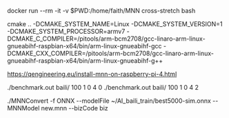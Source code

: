 

docker run --rm -it -v $PWD:/home/faith/MNN cross-stretch bash

 cmake .. -DCMAKE_SYSTEM_NAME=Linux -DCMAKE_SYSTEM_VERSION=1 -DCMAKE_SYSTEM_PROCESSOR=armv7 -DCMAKE_C_COMPILER=/pitools/arm-bcm2708/gcc-linaro-arm-linux-gnueabihf-raspbian-x64/bin/arm-linux-gnueabihf-gcc -DCMAKE_CXX_COMPILER=/pitools/arm-bcm2708/gcc-linaro-arm-linux-gnueabihf-raspbian-x64/bin/arm-linux-gnueabihf-g++


https://qengineering.eu/install-mnn-on-raspberry-pi-4.html

./benchmark.out baili/ 100 1 0 4 0
./benchmark.out baili/ 100 1 0 4 2


./MNNConvert -f ONNX --modelFile ~/AI_baili_train/best5000-sim.onnx --MNNModel new.mnn --bizCode biz